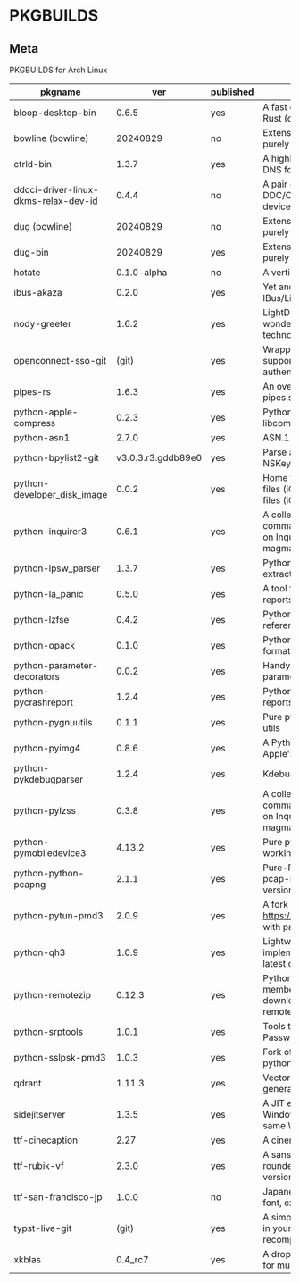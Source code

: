 # PKGBUILDS

## Meta

PKGBUILDS for Arch Linux

| pkgname                              | ver                | published | desc                                                                                                                   |
| ------------------------------------ | ------------------ | --------- | ---------------------------------------------------------------------------------------------------------------------- |
| bloop-desktop-bin                    | 0.6.5              | yes       | A fast code search engine written in Rust (client)                                                                     |
| bowline (bowline)                    | 20240829           | no        | Extensible DNS libraries written purely in Haskell                                                                     |
| ctrld-bin                            | 1.3.7              | yes       | A highly configurable, multi-protocol DNS forwarding proxy                                                             |
| ddcci-driver-linux-dkms-relax-dev-id | 0.4.4              | no        | A pair of Linux kernel drivers for DDC/CI monitors (DKMS): relaxed device identification                               |
| dug (bowline)                        | 20240829           | no        | Extensible DNS libraries written purely in Haskell                                                                     |
| dug-bin                              | 20240829           | yes       | Extensible DNS libraries written purely in Haskell                                                                     |
| hotate                               | 0.1.0-alpha        | no        | A vertical-writing editor                                                                                              |
| ibus-akaza                           | 0.2.0              | yes       | Yet another Japanese IME for IBus/Linux                                                                                |
| nody-greeter                         | 1.6.2              | yes       | LightDM greeter that allows to create wonderful themes with web technologies                                           |
| openconnect-sso-git                  | (git)              | yes       | Wrapper script for OpenConnect supporting Azure AD (SAMLv2) authentication (git version)                               |
| pipes-rs                             | 1.6.3              | yes       | An over-engineered rewrite of pipes.sh in Rust                                                                         |
| python-apple-compress                | 0.2.3              | yes       | Python bindings for Apple's libcompression                                                                             |
| python-asn1                          | 2.7.0              | yes       | ASN.1 encoder/decoder                                                                                                  |
| python-bpylist2-git                  | v3.0.3.r3.gddb89e0 | yes       | Parse and Generate binary plists and NSKeyedArchiver archives                                                          |
| python-developer_disk_image          | 0.0.2              | yes       | Home for both DeveloperDiskImage files (iOS < 17.0) and Personalized files (iOS >= 17.0)                               |
| python-inquirer3                     | 0.6.1              | yes       | A collection of common interactive command line user interfaces, based on Inquirer.js (fork of magmax/python-inquirer) |
| python-ipsw_parser                   | 1.3.7              | yes       | Python3 utility for parsing and extracting data from IPSW                                                              |
| python-la_panic                      | 0.5.0              | yes       | A tool for working with iPhone crash reports                                                                           |
| python-lzfse                         | 0.4.2              | yes       | Python bindings for the LZFSE reference implementation                                                                 |
| python-opack                         | 0.1.0              | yes       | Python library for parsing the opack format                                                                            |
| python-parameter-decorators          | 0.0.2              | yes       | Handy decorators for converting parameters                                                                             |
| python-pycrashreport                 | 1.2.4              | yes       | Python3 parser for Apple's crash reports                                                                               |
| python-pygnuutils                    | 0.1.1              | yes       | Pure python implementation for GNU utils                                                                               |
| python-pyimg4                        | 0.8.6              | yes       | A Python library/CLI tool for parsing Apple's Image4 format                                                            |
| python-pykdebugparser                | 1.2.4              | yes       | Kdebug events and ktraces parser                                                                                       |
| python-pylzss                        | 0.3.8              | yes       | A collection of common interactive command line user interfaces, based on Inquirer.js (fork of magmax/python-inquirer) |
| python-pymobiledevice3               | 4.13.2             | yes       | Pure python3 implementation for working with iDevices                                                                  |
| python-python-pcapng                 | 2.1.1              | yes       | Pure-Python library to parse the pcap-ng format used by newer versions of dumpcap & similar tools                      |
| python-pytun-pmd3                    | 2.0.9              | yes       | A fork of https://github.com/montag451/pytun with partial Darwin support                                               |
| python-qh3                           | 1.0.9              | yes       | Lightweight QUIC and HTTP/3 implementation in Python (built from latest commit)                                        |
| python-remotezip                     | 0.12.3             | yes       | Python module to access single members of a zip archive without downloading the full content from a remote web server  |
| python-srptools                      | 1.0.1              | yes       | Tools to implement Secure Remote Password (SRP) authentication                                                         |
| python-sslpsk-pmd3                   | 1.0.3              | yes       | Fork of sslpsk with support for latest python versions                                                                 |
| qdrant                               | 1.11.3             | yes       | Vector Database for the next generation of AI applications                                                             |
| sidejitserver                        | 1.3.5              | yes       | A JIT enabler for iOS 17 with a Windows/macOS computer on the same WiFi                                                |
| ttf-cinecaption                      | 2.27               | yes       | A cinematic Japanese font                                                                                              |
| ttf-rubik-vf                         | 2.3.0              | yes       | A sans serif font family with slightly rounded corners: variable font version                                          |
| ttf-san-francisco-jp                 | 1.0.0              | no        | Japanese version of San Francisco font, extracted from Apple's website                                                 |
| typst-live-git                       | (git)              | yes       | A simple utility to watch for changes in your typst file and automatically recompile them                              |
| xkblas                               | 0.4_rc7            | yes       | A drop in replacement of blas library for multi-GPUs servers                                                           |
